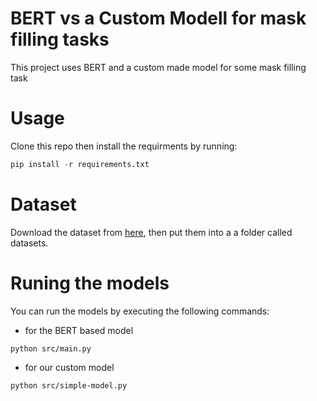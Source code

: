# BERT vs a Custom Modell for mask filling tasks

This project uses BERT and a custom made model for some mask filling task

# Usage

Clone this repo then install the requirments by running:

```py
pip install -r requirements.txt
```

# Dataset

Download the dataset from [here](https://drive.google.com/drive/folders/1mUiiYJsfHgI3y-LxhoqigmunxCBhT8Yw), then put them into a a folder called datasets.

# Runing the models

You can run the models by executing the following commands:
- for the BERT based model
```
python src/main.py
```
- for our custom model
```
python src/simple-model.py
```